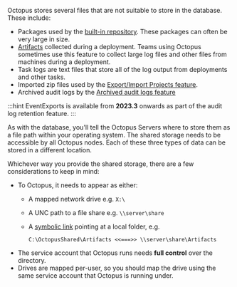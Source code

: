 Octopus stores several files that are not suitable to store in the database. These include:

- Packages used by the [built-in repository](/docs/packaging-applications/package-repositories/built-in-repository/index.md). These packages can often be very large in size.
- [Artifacts](docs/projects/deployment-process/artifacts.md) collected during a deployment. Teams using Octopus sometimes use this feature to collect large log files and other files from machines during a deployment.
- Task logs are text files that store all of the log output from deployments and other tasks.
- Imported zip files used by the [Export/Import Projects feature](/docs/projects/export-import/index.md).
- Archived audit logs by the [Archived audit logs feature](/docs/docs/security/users-and-teams/auditing/index.md#archived-audit-events)

:::hint
EventExports is available from **2023.3** onwards as part of the audit log retention feature.
:::

As with the database, you'll tell the Octopus Servers where to store them as a file path within your operating system. The shared storage needs to be accessible by all Octopus nodes. Each of these three types of data can be stored in a different location.

Whichever way you provide the shared storage, there are a few considerations to keep in mind:

- To Octopus, it needs to appear as either:
  - A mapped network drive e.g. `X:\`
  - A UNC path to a file share e.g. `\\server\share`
  - A [symbolic link](https://en.wikipedia.org/wiki/Symbolic_link) pointing at a local folder, e.g. 

    `C:\OctopusShared\Artifacts <<===>> \\server\share\Artifacts` 
- The service account that Octopus runs needs **full control** over the directory.
- Drives are mapped per-user, so you should map the drive using the same service account that Octopus is running under.